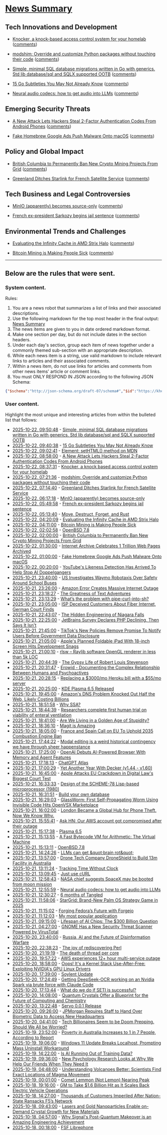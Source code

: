 # [News Summary](https://kherrick.github.io/news-summary/)

## Tech Innovations and Development

* [Knocker, a knock-based access control system for your homelab](https://github.com/FarisZR/knocker) ([comments](https://news.ycombinator.com/item?id=45666327))

* [modshim: Override and customize Python packages without touching their code](https://github.com/joouha/modshim) ([comments](https://lobste.rs/s/g7uuii/modshim_override_customize_python))

* [Simple, minimal SQL database migrations written in Go with generics. Std lib database/sql and SQLX supported OOTB](https://github.com/padurean/gosmig) ([comments](https://lobste.rs/s/hlfr6u/simple_minimal_sql_database_migrations))

* [15 Go Subtleties You May Not Already Know](https://harrisoncramer.me/15-go-sublteties-you-may-not-already-know/) ([comments](https://lobste.rs/s/mhmcp4/15_go_subtleties_you_may_not_already_know))

* [Neural audio codecs: how to get audio into LLMs](https://kyutai.org/next/codec-explainer) ([comments](https://news.ycombinator.com/item?id=45655161))

## Emerging Security Threats

* [A New Attack Lets Hackers Steal 2-Factor Authentication Codes From Android Phones](https://soylentnews.org/article.pl?sid=25/10/21/1229253&amp;from=rss) ([comments](https://soylentnews.org/article.pl?sid=25/10/21/1229253&amp;from=rss))

* [Fake Homebrew Google Ads Push Malware Onto macOS](https://it.slashdot.org/story/25/10/21/2256241/fake-homebrew-google-ads-push-malware-onto-macos?utm_source=rss1.0mainlinkanon&amp;utm_medium=feed) ([comments](https://it.slashdot.org/story/25/10/21/2256241/fake-homebrew-google-ads-push-malware-onto-macos?utm_source=rss1.0mainlinkanon&amp;utm_medium=feed))

## Policy and Global Impact

* [British Columbia to Permanently Ban New Crypto Mining Projects From Grid](https://hardware.slashdot.org/story/25/10/21/237254/british-columbia-to-permanently-ban-new-crypto-mining-projects-from-grid?utm_source=rss1.0mainlinkanon&amp;utm_medium=feed) ([comments](https://hardware.slashdot.org/story/25/10/21/237254/british-columbia-to-permanently-ban-new-crypto-mining-projects-from-grid?utm_source=rss1.0mainlinkanon&amp;utm_medium=feed))

* [Greenland Ditches Starlink for French Satellite Service](https://www.dagens.com/technology/greenland-ditches-starlink-for-french-satellite-service) ([comments](https://news.ycombinator.com/item?id=45665796))

## Tech Business and Legal Controversies

* [MinIO (apparently) becomes source-only](https://github.com/minio/minio/issues/21647) ([comments](https://news.ycombinator.com/item?id=45665452))

* [French ex-president Sarkozy begins jail sentence](https://www.bbc.com/news/articles/cvgkm2j0xelo) ([comments](https://news.ycombinator.com/item?id=45665311))

## Environmental Trends and Challenges

* [Evaluating the Infinity Cache in AMD Strix Halo](https://chipsandcheese.com/p/evaluating-the-infinity-cache-in) ([comments](https://news.ycombinator.com/item?id=45664848))

* [Bitcoin Mining is Making People Sick](https://soylentnews.org/article.pl?sid=25/10/21/1223202&amp;from=rss) ([comments](https://soylentnews.org/article.pl?sid=25/10/21/1223202&amp;from=rss))

---

## Below are the rules that were sent.

### System content.

Rules:

1. You are a news robot that summarizes a list of links and their associated descriptions.
2. Use the following markdown for the top most header in the final output: [News Summary](https://kherrick.github.io/news-summary/)
3. The news items are given to you in date ordered markdown format.
4. Make one section per day, but do not include dates in the section headers.
5. Under each day's section, group each item of news together under a commonly themed sub-section with an appropriate description.
6. While each news item is a string, use valid markdown to include relevant links to articles and their associated comments.
7. Within a news item, do not use links for articles and comments from other news items' article or comment links.
8. You must ONLY RESPOND IN JSON according to the following JSON Schema:

```json
{"$schema":"http://json-schema.org/draft-07/schema#","$id":"https://kherrick.github.io/news-summary/news-summary-schema.json","type":"object","properties":{"heading":{"type":"string"},"sections":{"type":"array","items":{"type":"object","properties":{"title":{"type":"string"},"newsItems":{"type":"array","items":{"type":"string"},"minItems":1}},"required":["title","newsItems"]},"minItems":1}},"required":["heading","sections"]}
```

### User content.

Highlight the most unique and interesting articles from within the bulleted list that follows:

* [2025-10-22, 09:50:48](https://lobste.rs/s/hlfr6u/simple_minimal_sql_database_migrations) - [Simple, minimal SQL database migrations written in Go with generics. Std lib database/sql and SQLX supported OOTB](https://github.com/padurean/gosmig)
* [2025-10-22, 09:40:38](https://lobste.rs/s/mhmcp4/15_go_subtleties_you_may_not_already_know) - [15 Go Subtleties You May Not Already Know](https://harrisoncramer.me/15-go-sublteties-you-may-not-already-know/)
* [2025-10-22, 09:02:41](https://lobste.rs/s/jgwhwy/element_sethtml_method_on_mdn) - [Element: setHTML() method on MDN](https://developer.mozilla.org/en-US/docs/Web/API/Element/setHTML)
* [2025-10-22, 08:58:00](https://soylentnews.org/article.pl?sid=25/10/21/1229253&amp;from=rss) - [A New Attack Lets Hackers Steal 2-Factor Authentication Codes From Android Phones](https://soylentnews.org/article.pl?sid=25/10/21/1229253&amp;from=rss)
* [2025-10-22, 08:37:31](https://news.ycombinator.com/item?id=45666327) - [Knocker, a knock based access control system for your homelab](https://github.com/FarisZR/knocker)
* [2025-10-22, 07:21:36](https://lobste.rs/s/g7uuii/modshim_override_customize_python) - [modshim: Override and customize Python packages without touching their code](https://github.com/joouha/modshim)
* [2025-10-22, 07:14:40](https://news.ycombinator.com/item?id=45665796) - [Greenland Ditches Starlink for French Satellite Service](https://www.dagens.com/technology/greenland-ditches-starlink-for-french-satellite-service)
* [2025-10-22, 06:17:18](https://news.ycombinator.com/item?id=45665452) - [MinIO (apparently) becomes source-only](https://github.com/minio/minio/issues/21647)
* [2025-10-22, 05:49:58](https://news.ycombinator.com/item?id=45665311) - [French ex-president Sarkozy begins jail sentence](https://www.bbc.com/news/articles/cvgkm2j0xelo)
* [2025-10-22, 05:13:40](https://lobste.rs/s/sljyoc/move_destruct_forget_rust) - [Move, Destruct, Forget, and Rust](https://smallcultfollowing.com/babysteps/blog/2025/10/21/move-destruct-leak/)
* [2025-10-22, 04:20:09](https://news.ycombinator.com/item?id=45664848) - [Evaluating the Infinity Cache in AMD Strix Halo](https://chipsandcheese.com/p/evaluating-the-infinity-cache-in)
* [2025-10-22, 04:11:00](https://soylentnews.org/article.pl?sid=25/10/21/1223202&amp;from=rss) - [Bitcoin Mining is Making People Sick](https://soylentnews.org/article.pl?sid=25/10/21/1223202&amp;from=rss)
* [2025-10-22, 02:02:58](https://news.ycombinator.com/item?id=45664147) - [OpenBSD 7.8](https://cdn.openbsd.org/pub/OpenBSD/7.8/ANNOUNCEMENT)
* [2025-10-22, 02:00:00](https://hardware.slashdot.org/story/25/10/21/237254/british-columbia-to-permanently-ban-new-crypto-mining-projects-from-grid?utm_source=rss1.0mainlinkanon&amp;utm_medium=feed) - [British Columbia to Permanently Ban New Crypto Mining Projects From Grid](https://hardware.slashdot.org/story/25/10/21/237254/british-columbia-to-permanently-ban-new-crypto-mining-projects-from-grid?utm_source=rss1.0mainlinkanon&amp;utm_medium=feed)
* [2025-10-22, 01:30:00](https://tech.slashdot.org/story/25/10/21/2324239/internet-archive-celebrates-1-trillion-web-pages-archived?utm_source=rss1.0mainlinkanon&amp;utm_medium=feed) - [Internet Archive Celebrates 1 Trillion Web Pages Archived](https://tech.slashdot.org/story/25/10/21/2324239/internet-archive-celebrates-1-trillion-web-pages-archived?utm_source=rss1.0mainlinkanon&amp;utm_medium=feed)
* [2025-10-22, 01:00:00](https://it.slashdot.org/story/25/10/21/2256241/fake-homebrew-google-ads-push-malware-onto-macos?utm_source=rss1.0mainlinkanon&amp;utm_medium=feed) - [Fake Homebrew Google Ads Push Malware Onto macOS](https://it.slashdot.org/story/25/10/21/2256241/fake-homebrew-google-ads-push-malware-onto-macos?utm_source=rss1.0mainlinkanon&amp;utm_medium=feed)
* [2025-10-22, 00:20:00](https://news.slashdot.org/story/25/10/21/2250229/youtubes-likeness-detection-has-arrived-to-help-stop-ai-doppelgangers?utm_source=rss1.0mainlinkanon&amp;utm_medium=feed) - [YouTube&apos;s Likeness Detection Has Arrived To Help Stop AI Doppelgangers](https://news.slashdot.org/story/25/10/21/2250229/youtubes-likeness-detection-has-arrived-to-help-stop-ai-doppelgangers?utm_source=rss1.0mainlinkanon&amp;utm_medium=feed)
* [2025-10-21, 23:40:00](https://tech.slashdot.org/story/25/10/21/2244249/us-investigates-waymo-robotaxis-over-safety-around-school-buses?utm_source=rss1.0mainlinkanon&amp;utm_medium=feed) - [US Investigates Waymo Robotaxis Over Safety Around School Buses](https://tech.slashdot.org/story/25/10/21/2244249/us-investigates-waymo-robotaxis-over-safety-around-school-buses?utm_source=rss1.0mainlinkanon&amp;utm_medium=feed)
* [2025-10-21, 23:26:00](https://soylentnews.org/article.pl?sid=25/10/21/1218221&amp;from=rss) - [Amazon Error Creates Massive Internet Outage](https://soylentnews.org/article.pl?sid=25/10/21/1218221&amp;from=rss)
* [2025-10-21, 23:18:27](https://lobste.rs/s/lo8r1s/greatness_text_adventures) - [The Greatness of Text Adventures](https://entropicthoughts.com/the-greatness-of-text-adventures)
* [2025-10-21, 23:13:29](https://lobste.rs/s/ymcbwl/what_s_problem_with_pipe_curl_into_sh) - [What’s the problem with pipe-curl-into-sh?](https://lobste.rs/s/ymcbwl/what_s_problem_with_pipe_curl_into_sh)
* [2025-10-21, 23:05:00](https://tech.slashdot.org/story/25/10/21/2138208/isp-deceived-customers-about-fiber-internet-german-court-finds?utm_source=rss1.0mainlinkanon&amp;utm_medium=feed) - [ISP Deceived Customers About Fiber Internet, German Court Finds](https://tech.slashdot.org/story/25/10/21/2138208/isp-deceived-customers-about-fiber-internet-german-court-finds?utm_source=rss1.0mainlinkanon&amp;utm_medium=feed)
* [2025-10-21, 22:43:07](https://news.ycombinator.com/item?id=45662668) - [The Hidden Engineering of Niagara Falls](https://practical.engineering/blog/2025/10/21/the-hidden-engineering-of-niagara-falls)
* [2025-10-21, 22:25:00](https://developers.slashdot.org/story/25/10/21/2132259/jetbrains-survey-declares-php-declining-then-says-it-isnt?utm_source=rss1.0mainlinkanon&amp;utm_medium=feed) - [JetBrains Survey Declares PHP Declining, Then Says It Isn&apos;t](https://developers.slashdot.org/story/25/10/21/2132259/jetbrains-survey-declares-php-declining-then-says-it-isnt?utm_source=rss1.0mainlinkanon&amp;utm_medium=feed)
* [2025-10-21, 21:45:00](https://tech.slashdot.org/story/25/10/21/2125252/tiktoks-new-policies-remove-promise-to-notify-users-before-government-data-disclosure?utm_source=rss1.0mainlinkanon&amp;utm_medium=feed) - [TikTok&apos;s New Policies Remove Promise To Notify Users Before Government Data Disclosure](https://tech.slashdot.org/story/25/10/21/2125252/tiktoks-new-policies-remove-promise-to-notify-users-before-government-data-disclosure?utm_source=rss1.0mainlinkanon&amp;utm_medium=feed)
* [2025-10-21, 21:05:00](https://apple.slashdot.org/story/25/10/21/2047227/apples-planned-foldable-ipad-with-18-inch-screen-hits-development-snags?utm_source=rss1.0mainlinkanon&amp;utm_medium=feed) - [Apple&apos;s Planned Foldable iPad With 18-inch Screen Hits Development Snags](https://apple.slashdot.org/story/25/10/21/2047227/apples-planned-foldable-ipad-with-18-inch-screen-hits-development-snags?utm_source=rss1.0mainlinkanon&amp;utm_medium=feed)
* [2025-10-21, 21:00:10](https://news.ycombinator.com/item?id=45661638) - [rlsw – Raylib software OpenGL renderer in less than 5k LOC](https://github.com/raysan5/raylib/blob/master/src/external/rlsw.h)
* [2025-10-21, 20:44:39](https://news.ycombinator.com/item?id=45661462) - [The Gypsy Life of Robert Louis Stevenson](https://hudsonreview.com/2025/10/the-gypsy-life-of-robert-louis-stevenson/)
* [2025-10-21, 20:31:47](https://news.ycombinator.com/item?id=45661306) - [Erowid - Documenting the Complex Relationship Between Humans and Psychoactives](https://www.erowid.org)
* [2025-10-21, 20:28:15](https://news.ycombinator.com/item?id=45661253) - [Replacing a $3000/mo Heroku bill with a $55/mo server](https://disco.cloud/blog/how-idealistorg-replaced-a-3000mo-heroku-bill-with-a-55-server/)
* [2025-10-21, 20:25:00](https://tech.slashdot.org/story/25/10/21/1948244/kde-plasma-65-released?utm_source=rss1.0mainlinkanon&amp;utm_medium=feed) - [KDE Plasma 6.5 Released](https://tech.slashdot.org/story/25/10/21/1948244/kde-plasma-65-released?utm_source=rss1.0mainlinkanon&amp;utm_medium=feed)
* [2025-10-21, 19:45:00](https://slashdot.org/story/25/10/21/1942240/amazons-dns-problem-knocked-out-half-the-web-likely-costing-billions?utm_source=rss1.0mainlinkanon&amp;utm_medium=feed) - [Amazon&apos;s DNS Problem Knocked Out Half the Web, Likely Costing Billions](https://slashdot.org/story/25/10/21/1942240/amazons-dns-problem-knocked-out-half-the-web-likely-costing-billions?utm_source=rss1.0mainlinkanon&amp;utm_medium=feed)
* [2025-10-21, 18:51:58](https://lobste.rs/s/9u7xpi/why_ssa) - [Why SSA?](https://mcyoung.xyz/2025/10/21/ssa-1/)
* [2025-10-21, 18:44:39](https://news.ycombinator.com/item?id=45659883) - [Researchers complete first human trial on viability of enteral ventilation](https://newatlas.com/disease/butt-breathing-ignobel-prize/)
* [2025-10-21, 18:41:00](https://soylentnews.org/article.pl?sid=25/10/20/2129245&amp;from=rss) - [Are We Living in a Golden Age of Stupidity?](https://soylentnews.org/article.pl?sid=25/10/20/2129245&amp;from=rss)
* [2025-10-21, 18:36:10](https://lobste.rs/s/rhmh7d/magit_is_amazing) - [Magit is Amazing](https://heiwiper.com/posts/magit-is-awesome/)
* [2025-10-21, 18:05:00](https://news.slashdot.org/story/25/10/21/1759230/france-and-spain-call-on-eu-to-uphold-2035-combustion-engine-ban?utm_source=rss1.0mainlinkanon&amp;utm_medium=feed) - [France and Spain Call on EU To Uphold 2035 Combustion Engine Ban](https://news.slashdot.org/story/25/10/21/1759230/france-and-spain-call-on-eu-to-uphold-2035-combustion-engine-ban?utm_source=rss1.0mainlinkanon&amp;utm_medium=feed)
* [2025-10-21, 17:44:22](https://lobste.rs/s/ac4ab5/modal_editing_is_weird_historical) - [Modal editing is a weird historical contingency we have through sheer happenstance](https://buttondown.com/hillelwayne/archive/modal-editing-is-a-weird-historical-contingency/)
* [2025-10-21, 17:25:00](https://tech.slashdot.org/story/25/10/21/1725235/openai-debuts-ai-powered-browser-with-memory-and-agent-features?utm_source=rss1.0mainlinkanon&amp;utm_medium=feed) - [OpenAI Debuts AI-Powered Browser With Memory and Agent Features](https://tech.slashdot.org/story/25/10/21/1725235/openai-debuts-ai-powered-browser-with-memory-and-agent-features?utm_source=rss1.0mainlinkanon&amp;utm_medium=feed)
* [2025-10-21, 17:18:13](https://news.ycombinator.com/item?id=45658479) - [ChatGPT Atlas](https://chatgpt.com/atlas)
* [2025-10-21, 17:00:29](https://lobste.rs/s/wmcl4k/yet_another_year_with_decker_v1_44_v1_60) - [Yet Another Year With Decker (v1.44 - v1.60)](http://beyondloom.com/blog/unionstate3.html)
* [2025-10-21, 16:45:00](https://apple.slashdot.org/story/25/10/21/1634248/apple-attacks-eu-crackdown-in-digital-laws-biggest-court-test?utm_source=rss1.0mainlinkanon&amp;utm_medium=feed) - [Apple Attacks EU Crackdown in Digital Law&apos;s Biggest Court Test](https://apple.slashdot.org/story/25/10/21/1634248/apple-attacks-eu-crackdown-in-digital-laws-biggest-court-test?utm_source=rss1.0mainlinkanon&amp;utm_medium=feed)
* [2025-10-21, 16:33:33](https://lobste.rs/s/c6hkyp/design_scheme_78_lisp_based) - [Design of the SCHEME-78 Lisp-based microprocessor (1980)](https://dl.acm.org/doi/10.1145/359024.359031)
* [2025-10-21, 16:31:51](https://news.ycombinator.com/item?id=45657827) - [Build your own database](https://www.nan.fyi/database)
* [2025-10-21, 16:29:03](https://lobste.rs/s/degq8m/glassworm_first_self_propagating_worm) - [GlassWorm: First Self-Propagating Worm Using Invisible Code Hits OpenVSX Marketplace](https://www.koi.ai/blog/glassworm-first-self-propagating-worm-using-invisible-code-hits-openvsx-marketplace)
* [2025-10-21, 16:02:00](https://news.slashdot.org/story/25/10/21/1557254/london-became-a-global-hub-for-phone-theft-now-we-know-why?utm_source=rss1.0mainlinkanon&amp;utm_medium=feed) - [London Became a Global Hub for Phone Theft. Now We Know Why.](https://news.slashdot.org/story/25/10/21/1557254/london-became-a-global-hub-for-phone-theft-now-we-know-why?utm_source=rss1.0mainlinkanon&amp;utm_medium=feed)
* [2025-10-21, 15:55:41](https://news.ycombinator.com/item?id=45657345) - [Ask HN: Our AWS account got compromised after their outage](https://news.ycombinator.com/item?id=45657345)
* [2025-10-21, 15:17:38](https://lobste.rs/s/pstg9w/plasma_6_5) - [Plasma 6.5](https://kde.org/announcements/plasma/6/6.5.0/)
* [2025-10-21, 15:13:55](https://lobste.rs/s/2mjimw/fast_bytecode_vm_for_arithmetic_virtual) - [A Fast Bytecode VM for Arithmetic: The Virtual Machine](https://abhinavsarkar.net/posts/arithmetic-bytecode-vm/)
* [2025-10-21, 15:13:11](https://lobste.rs/s/4ozeaf/openbsd_7_8) - [OpenBSD 7.8](https://www.openbsd.org/78.html)
* [2025-10-21, 14:24:26](https://news.ycombinator.com/item?id=45656223) - [LLMs can get \&quot;brain rot\&quot;](https://llm-brain-rot.github.io/)
* [2025-10-21, 13:57:00](https://soylentnews.org/article.pl?sid=25/10/20/1245230&amp;from=rss) - [Drone Tech Company DroneShield to Build 13m Facility in Australia](https://soylentnews.org/article.pl?sid=25/10/20/1245230&amp;from=rss)
* [2025-10-21, 13:11:24](https://lobste.rs/s/6hfg9a/tracking_time_without_clock) - [Tracking Time Without Clock](https://tigerbeetle.com/blog/2025-10-21-clockless-time/)
* [2025-10-21, 13:09:45](https://lobste.rs/s/kltrqx/just_use_curl) - [Just use cURL](https://justuse.org/curl/)
* [2025-10-21, 12:58:43](https://news.ycombinator.com/item?id=45655188) - [NASA chief suggests SpaceX may be booted from moon mission](https://www.cnn.com/2025/10/20/science/nasa-spacex-moon-landing-contract-sean-duffy)
* [2025-10-21, 12:55:59](https://news.ycombinator.com/item?id=45655161) - [Neural audio codecs: how to get audio into LLMs](https://kyutai.org/next/codec-explainer)
* [2025-10-21, 12:30:27](https://lobste.rs/s/bsckho/6_months_tangled) - [6 months of Tangled](https://blog.tangled.org/6-months)
* [2025-10-21, 11:58:06](https://lobste.rs/s/znhl2p/stargrid_brand_new_palm_os_strategy_game) - [StarGrid: Brand-New Palm OS Strategy Game in 2025](https://quarters.captaintouch.com/blog/posts/2025-10-21-stargrid-has-arrived,-a-brand-new-palm-os-strategy-game-in-2025.html)
* [2025-10-21, 11:15:02](https://lobste.rs/s/9s7f00/forging_fedora_s_future_with_forgejo) - [Forging Fedora’s Future with Forgejo](https://communityblog.fedoraproject.org/forging-fedoras-future-with-forgejo/)
* [2025-10-21, 11:12:03](https://lobste.rs/s/0zqebs/my_most_popular_application) - [My most popular application](https://blog.6nok.org/my-most-popular-application/)
* [2025-10-21, 09:15:00](https://soylentnews.org/article.pl?sid=25/10/20/1236216&amp;from=rss) - [Lifespan of AI Chips: The $300 Billion Question](https://soylentnews.org/article.pl?sid=25/10/20/1236216&amp;from=rss)
* [2025-10-21, 04:27:00](https://soylentnews.org/article.pl?sid=25/10/20/1229240&amp;from=rss) - [GNOME Has a New Security Threat Scanner Powered by VirusTotal](https://soylentnews.org/article.pl?sid=25/10/20/1229240&amp;from=rss)
* [2025-10-20, 23:40:00](https://soylentnews.org/article.pl?sid=25/10/20/0111228&amp;from=rss) - [Russia, AI and the Future of Disinformation Warfare](https://soylentnews.org/article.pl?sid=25/10/20/0111228&amp;from=rss)
* [2025-10-20, 22:38:23](https://lobste.rs/s/xdljm2/joy_rediscovering_perl) - [The joy of rediscovering Perl](https://blog.zerodogg.org/2025/10/13/the-joy-of-rediscovering-perl/)
* [2025-10-20, 21:19:19](https://news.ycombinator.com/item?id=45649510) - [The death of thread per core](https://buttondown.com/jaffray/archive/the-death-of-thread-per-core/)
* [2025-10-20, 19:57:22](https://lobste.rs/s/hxwjvp/aws_experiences_12_hour_multi_service) - [AWS experiences 12+ hour multi-service outage](https://health.aws.amazon.com/health/status?ts=20251020)
* [2025-10-20, 18:58:00](https://soylentnews.org/article.pl?sid=25/10/18/1822203&amp;from=rss) - [Oops! It&apos;s a Kernel Stack Use-After-Free: Exploiting NVIDIA&apos;s GPU Linux Drivers](https://soylentnews.org/article.pl?sid=25/10/18/1822203&amp;from=rss)
* [2025-10-20, 17:39:00](https://soylentnews.org/meta/article.pl?sid=25/10/20/098210&amp;from=rss) - [Soylent Update](https://soylentnews.org/meta/article.pl?sid=25/10/20/098210&amp;from=rss)
* [2025-10-20, 17:24:49](https://news.ycombinator.com/item?id=45646559) - [Getting DeepSeek-OCR working on an Nvidia Spark via brute force with Claude Code](https://simonwillison.net/2025/Oct/20/deepseek-ocr-claude-code/)
* [2025-10-20, 17:13:44](https://news.ycombinator.com/item?id=45646414) - [What do we do if SETI is successful?](https://www.universetoday.com/articles/what-do-we-do-if-seti-is-successful)
* [2025-10-20, 14:08:00](https://soylentnews.org/article.pl?sid=25/10/18/180239&amp;from=rss) - [Quantum Crystals Offer a Blueprint for the Future of Computing and Chemistry](https://soylentnews.org/article.pl?sid=25/10/18/180239&amp;from=rss)
* [2025-10-20, 13:22:48](https://lobste.rs/s/63tgtm/servo_0_0_1_release) - [Servo 0.0.1 Release](https://servo.org/blog/2025/10/20/servo-0.0.1-release/)
* [2025-10-20, 09:26:00](https://soylentnews.org/article.pl?sid=25/10/18/1749235&amp;from=rss) - [JPMorgan Requires Staff to Hand Over Biometric Data to Access New Headquarters](https://soylentnews.org/article.pl?sid=25/10/18/1749235&amp;from=rss)
* [2025-10-20, 04:41:00](https://soylentnews.org/article.pl?sid=25/10/16/1551203&amp;from=rss) - [Tech Billionaires Seem to be Doom Prepping. Should We All be Worried?](https://soylentnews.org/article.pl?sid=25/10/16/1551203&amp;from=rss)
* [2025-10-19, 23:52:00](https://soylentnews.org/article.pl?sid=25/10/18/004205&amp;from=rss) - [Poverty in Australia Increases to 1 in 7 People, According to Report](https://soylentnews.org/article.pl?sid=25/10/18/004205&amp;from=rss)
* [2025-10-19, 19:06:00](https://soylentnews.org/article.pl?sid=25/10/18/002218&amp;from=rss) - [Windows 11 Update Breaks Localhost, Prompting Mass Uninstall Workaround](https://soylentnews.org/article.pl?sid=25/10/18/002218&amp;from=rss)
* [2025-10-19, 14:22:00](https://soylentnews.org/article.pl?sid=25/10/18/000230&amp;from=rss) - [Is AI Running Out of Training Data?](https://soylentnews.org/article.pl?sid=25/10/18/000230&amp;from=rss)
* [2025-10-19, 09:36:00](https://soylentnews.org/article.pl?sid=25/10/17/2341221&amp;from=rss) - [New Psychology Research Looks at Why We Help Our Friends When They Need It](https://soylentnews.org/article.pl?sid=25/10/17/2341221&amp;from=rss)
* [2025-10-19, 04:48:00](https://soylentnews.org/article.pl?sid=25/10/17/1219257&amp;from=rss) - [Understanding Volcanoes Better: Scientists Find Exact Locations of Magma Movement](https://soylentnews.org/article.pl?sid=25/10/17/1219257&amp;from=rss)
* [2025-10-19, 00:01:00](https://soylentnews.org/article.pl?sid=25/10/18/1745254&amp;from=rss) - [Comet Lemmon (Not Lemon) Nearing Peak](https://soylentnews.org/article.pl?sid=25/10/18/1745254&amp;from=rss)
* [2025-10-18, 19:16:00](https://soylentnews.org/article.pl?sid=25/10/16/1547215&amp;from=rss) - [GM to Take $1.6 Billion Hit as It Scales Back Electric Vehicle Operations](https://soylentnews.org/article.pl?sid=25/10/16/1547215&amp;from=rss)
* [2025-10-18, 14:27:00](https://soylentnews.org/article.pl?sid=25/10/16/1545234&amp;from=rss) - [Thousands of Customers Imperiled After Nation-State Ransacks F5’s Network](https://soylentnews.org/article.pl?sid=25/10/16/1545234&amp;from=rss)
* [2025-10-18, 09:43:00](https://soylentnews.org/article.pl?sid=25/10/16/1543247&amp;from=rss) - [Lasers and Gold Nanoparticles Enable on-Demand Crystal Growth for New Materials](https://soylentnews.org/article.pl?sid=25/10/16/1543247&amp;from=rss)
* [2025-10-18, 04:57:00](https://soylentnews.org/article.pl?sid=25/10/16/1538252&amp;from=rss) - [Why Signal&apos;s Post-Quantum Makeover is an Amazing Engineering Achievement](https://soylentnews.org/article.pl?sid=25/10/16/1538252&amp;from=rss)
* [2025-10-18, 00:18:00](https://soylentnews.org/article.pl?sid=25/10/16/1534249&amp;from=rss) - [FSF Librephone](https://soylentnews.org/article.pl?sid=25/10/16/1534249&amp;from=rss)
